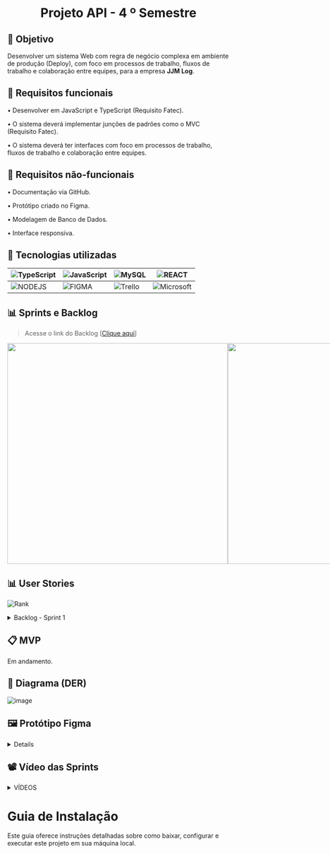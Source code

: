 
<h1 align="center"> Projeto API - 4  º Semestre </h1>

## 🎯 Objetivo
Desenvolver um sistema Web com regra de negócio complexa em ambiente de produção (Deploy), com foco em processos de trabalho, fluxos de trabalho e colaboração entre equipes, para a empresa **JJM Log**.

## 📍 Requisitos funcionais
•	Desenvolver em JavaScript e TypeScript (Requisito Fatec).

•	O sistema deverá implementar junções de padrões como o MVC (Requisito Fatec).

•	O sistema deverá ter interfaces com foco em processos de trabalho, fluxos de trabalho e colaboração entre equipes.

## 📍 Requisitos não-funcionais
•	Documentação via GitHub.

•	Protótipo criado no Figma.

•	Modelagem de Banco de Dados.

•	Interface responsiva. 


## 🔧 Tecnologias utilizadas

| ![TypeScript](https://img.shields.io/badge/-TypeScript-0D1117?style=for-the-badge&logo=typescript) | ![JavaScript](https://img.shields.io/badge/-JavaScript-0D1117?style=for-the-badge&logo=javascript) | ![MySQL](https://img.shields.io/badge/-MySQL-0D1117?style=for-the-badge&logo=mysql) | ![REACT](https://img.shields.io/badge/React-0D1117?style=for-the-badge&logo=react) |
| --- | --- | --- | --- |
| ![NODEJS](https://img.shields.io/badge/NodeJS-0D1117?style=for-the-badge&logo=javascript) | ![FIGMA](https://img.shields.io/badge/Figma-0D1117?style=for-the-badge&logo=figma) | ![Trello](https://img.shields.io/badge/Trello-0D1117?style=for-the-badge&logo=Trello) | ![Microsoft](https://img.shields.io/badge/Microsoft_Office-0D1117?style=for-the-badge&logo=microsoft-office) |


<span id="sprints">

## 📊 Sprints e Backlog
> Acesse o link do Backlog [[Clique aqui](https://docs.google.com/spreadsheets/d/1G1RpuldGR_GSwHeFtfj1lwCNR8tH11c9/edit?usp=sharing&ouid=116603387262938038555&rtpof=true&sd=true)]

<div style="display: flex;">
  <img src="https://github.com/user-attachments/assets/bd151721-f5e1-4aaa-8008-4e1ec3d5380a" width="500"  />
  <img src="https://github.com/user-attachments/assets/4ad147ba-5767-490f-a998-4f68bd447a7d" width="500" />
</div>


<span id="user">

## 📊 User Stories

![Rank](https://github.com/user-attachments/assets/f47fcab4-051f-4cd0-8607-d9a9678483e7)

  <details>
     <summary>Backlog - Sprint 1</summary>
      <div align="center">

| Rank | Prioridade | User Story | Requisito do Parceiro |
| --- | --- | --- | --- |
| 1 | ALTA | EU, como cliente, quero ter acesso ao fluxo de ordens de serviço, para facilitar o acompanhamento e execução das solicitações de trabalho entre os departamentos. | RF3 |
| 2 | ALTA | EU, como cliente, quero acessar a interface principal do sistema que exibe o fluxograma dos processos de trabalho, para que os usuários possam acompanhar visualmente o status e o progresso das entregas e atividades. | RF4 |
| 3 | ALTA | EU, como cliente, quero ter uma visão geral clara e mínima do site, para garantir que posso entender rapidamente o que estou usando e como isso atende às minhas necessidades. | RF7 |

  </details>

<span id="MVP">
 
## 📋 MVP
Em andamento.


<span id="Diagrama de classes">
 
## 📁 Diagrama (DER)

![image](https://github.com/user-attachments/assets/2926ddf4-333b-4291-8241-c478edf2a769)

<span id="Vídeo">
  
 ## 🖼 Protótipo Figma

 <details>
https://www.figma.com/design/cLvxtdAwY5JHZP9VonyJeV/dashboard-(Copy)?node-id=0-1&t=DR6TnYwYdQLy0fZv-1
 </details>
  
## 📽️ Vídeo das Sprints
<details>
  <summary>VÍDEOS</summary>
  <details>
     <summary>SPRINT 1</summary>
      <div align="center">

https://github.com/user-attachments/assets/69486f51-dc0e-43f5-8714-9c0f5ff1176b

  </details>
  
  <details>
     <summary>SPRINT 2</summary>
      <div align="center">
  </details>
  
  <details>
     <summary>SPRINT 3</summary>
      <div align="center">
  </details>
  
  <details>
     <summary>SPRINT 4</summary>
      <div align="center">
  </details>  
</details>


# Guia de Instalação

Este guia oferece instruções detalhadas sobre como baixar, configurar e executar este projeto em sua máquina local.

